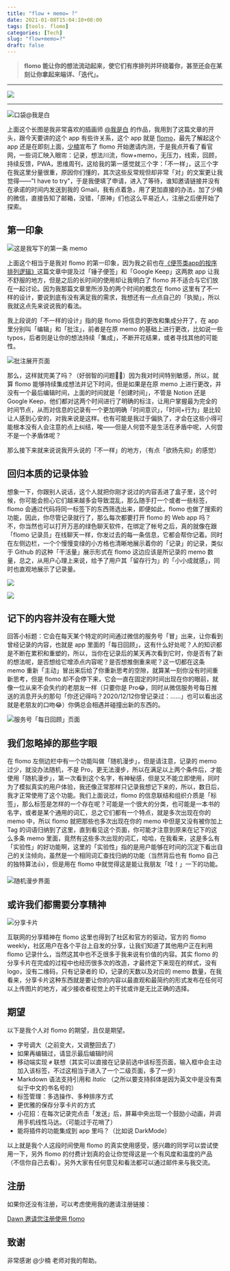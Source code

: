 ```yaml
---
title: "flow + memo= ?"
date: 2021-01-08T15:04:10+08:00
tags: [tools. flomo]
categories: [Tech]
slug: "flow+memo=?"
draft: false
---
```


> **flomo 能让你的想法流动起来，使它们有序排列并环绕着你，甚至还会在某刻让你拿起来端详、「迭代」。**

---

![](https://dawnblog-1300625500.cos.ap-guangzhou.myqcloud.com/images/20210122150705.png)

---

![](https://dawnblog-1300625500.cos.ap-guangzhou.myqcloud.com/images/20210108151213.jpg "口袋@我是白")

上面这个长图是我非常喜欢的插画师 [@我是白](https://weibo.com/u/1768450995) 的作品，我用到了这篇文章的开头，跟今天要讲的这个 app 有些许关系，这个 app 就是 [flomo](https://flomoapp.com/)，最先了解起这个 app 还是在即刻上面，[少楠](https://web.okjike.com/u/7B1385A9-FCC9-4446-B8CE-472EAF6817B2)宣布了 flomo 开始邀请内测，于是我点开看了看官网，一些词汇映入眼帘：记录，想法川流，flow+memo，无压力，线索，回顾，持续反馈，PWA，思维周刊，这给我的第一感觉就三个字：「不一样」，这三个字在我这里分量很重，原因你们懂的，其次这些反常规但却非常「对」的文案更让我觉得——"I have to try"，于是我便填了申请，进入了等待，谁知邀请链接并没有在承诺的时间内发送到我的 Gmail，我有点着急，用了更加直接的办法，加了少楠的微信，直接告知了邮箱，没错，「原神」们也这么平易近人，注册之后便开始了探索。

## 第一印象

![](https://dawnblog-1300625500.cos.ap-guangzhou.myqcloud.com/images/20210112114049.png "这是我写下的第一条 memo")

上面这个相当于是我对 flomo 的第一印象，因为我之前也在[《便签类app的按序排列逻辑》](https://dawner.top/posts/sequential-arrangement-logic-of-sticky-note-apps/)这篇文章中提及过「锤子便签」和「Google Keep」这两款 app 让我不舒服的地方，但是之后的长时间的使用却让我明白了 flomo 并不适合与它们放在一起讨论。因为我那篇文章里所涉及的两个时间的概念在 flomo 这里有了不一样的设计，要说到底有没有满足我的需求，我想还有一点点自己的「执拗」，所以我就这点先来说说我的看法。

我上段说的「不一样的设计」指的是 flomo 将信息的更改和集成分开了，在 app 里分别叫「编辑」和「批注」，前者是在原 memo 的基础上进行更改，比如说一些 typos，后者则是让你的想法持续「集成」，不断开花结果，或者寻找其他的可能性。

![](https://dawnblog-1300625500.cos.ap-guangzhou.myqcloud.com/images/20210122151729.png "批注展开页面")

那么，这样就完美了吗？（好弱智的问题🤦‍♂️）因为我对时间特别敏感，所以，就算 flomo  能够持续集成想法并记下时间，但是如果是在原 memo 上进行更改，并没有一个最后编辑时间，上面的时间就是「创建时间」，不管是 Notion 还是 Google Keep，他们都对这两个时间进行了明确的标注，让用户掌握最为完全的时间节点，从而对信息的记录有一个更加明确「时间意识」，「时间+行为」是比较让人感到心安的，对我来说是这样。也有可能是我过于偏执了，才会在这些小得可能根本没有人会注意的点上纠结，唉——但是人何尝不是生活在矛盾中呢，人何尝不是一个矛盾体呢？

那么接下来就来说说我开头说的「不一样」的地方，（有点「欲扬先抑」的感觉）

## 回归本质的记录体验

想象一下，你跟别人说话，这个人就把你刚才说过的内容丢进了盒子里，这个时候，你可能会担心它们越来越多会导致混乱，那么随手打一个或者一些标签，flomo 会通过代码将同一标签下的东西筛选出来，即便如此，flomo 也做了搜索的功能，因此，你尽管记录就行了，那么每次都要打开 flomo 的 Web app 吗？不，你当然也可以打开万恶的绿色聊天软件，在绑定了帐号之后，真的就像在跟「flomo 记录员」在线聊天一样，你发过去的每一条信息，它都会帮你记着。同时在左侧边栏，一个个慢慢变绿的小方格也清晰地展示着你的「记录」的记录，类似于 Github 的这种「干活量」展示形式在 flomo 这边应该是所记录的 memo 数量，总之，从用户心理上来说，给予了用户其「留存行为」的「小小成就感」，同时也直观地展示了记录量。

![](https://dawnblog-1300625500.cos.ap-guangzhou.myqcloud.com/images/20210122151842.png)

![](https://dawnblog-1300625500.cos.ap-guangzhou.myqcloud.com/images/20210122151948.png"左侧边栏")

## 记下的内容并没有在睡大觉

回答小标题：它会在每天某个特定的时间通过微信的服务号「冒」出来，让你看到曾经记录的内容，也就是 app 里面的「每日回顾」，这有什么好处呢？人的知识都是不断在累积和重塑的，所以，当你在记录后的某天再次看到它时，你是否有了新的想法呢，是否想给它增添点内容呢？是否想推倒重来呢？这一切都在这条 memo 重新「主动」冒出来后给了你重新思考的空隙，就算某一刻你没有时间重新思考，但是 flomo 却不会停下来，它会一直在固定的时间出现在你的眼前，就像一位从来不会失约的老朋友一样（只要你是 Pro😂，同时从微信服务号每日推送的消息开头的那句「你还记得吗？2020/12/12你曾记录过：……」也可以看出这就是老朋友的口吻😂）你俩总会相遇并碰撞出新的东西的。

![](https://dawnblog-1300625500.cos.ap-guangzhou.myqcloud.com/images/20210122150350.png "服务号「每日回顾」页面")

## 我们忽略掉的那些字眼

在 flomo 左侧边栏中有一个功能叫做「随机漫步」，但是请注意，记录的 memo 过少，就没办法随机，不是 Pro，更无法漫步，所以在满足以上两个条件后，才能使用「随机漫步」，第一次看到这个名字，有神秘感，但是又不能立即使用，同时为了模拟真实的用户体验，我还像正常那样只记录我想记下来的，所以，数日后，我才正常使用了这个功能。我们上面说过，flomo 的信息联结和组织介质是「标签」，那么标签是怎样的一个存在呢？可能是一个很大的分类，也可能是一本书的名字，或者是某个通用的词汇，总之它们都有一个特点，就是多次出现在你的 memo 中，所以 flomo 就把那些也多次出现在你的 memo 中但是又没有被你加上 Tag 的词语归纳到了这里，直到看见这个页面，你可能才注意到原来在记下的这么多条 memo 里面，竟然有这些多次出现的词汇，哈哈，在我看来，这是多么有「实验性」的好功能啊，这里的「实验性」指的是用户能够在时间的沉淀下看出自己的关注倾向，虽然是一个相同词汇查找归纳的功能（当然背后也有 flomo 自己的独特算法👍），但是用在 flomo 中就觉得这是能让我朋友「哇！」一下的功能。

![](https://dawnblog-1300625500.cos.ap-guangzhou.myqcloud.com/images/20210122141400.png "随机漫步界面")

## 或许我们都需要分享精神

![](https://dawnblog-1300625500.cos.ap-guangzhou.myqcloud.com/images/20210122150948.png "分享卡片")

互联网的分享精神在 flomo 这里也得到了社区和官方的驱动，官方的 flomo weekly，社区用户在各个平台上自发的分享，让我们知道了其他用户正在利用 flomo 记录什么，当然这其中也不乏很多于我来说有价值的内容。其实 flomo 的分享卡片在完成的过程中也经历很多次的改造，才最终定下来现在的样式，没有 logo，没有二维码，只有记录者的 ID，记录的天数以及对应的 memo 数量，在我看来，分享卡片这种东西就是要让你的内容以最直观和最简约的形式发布在任何可以上传图片的地方，减少接收者视觉上的干扰或许是无比正确的选择。

## 期望

以下是我个人对 flomo 的期望，且仅是期望。

- 字号调大（之前变大，又调整回去了）
- 如果再编辑过，请显示最后编辑时间
- 移动端实现 `#` 联想（其实可以直接在记录前选中该标签页面，输入框中会主动加入该标签，不过这相当于进入了一个二级页面，多了一步）
- Markdown 语法支持引用和 *Italic* （之所以要支持斜体是因为英文中是没有类似于中文的书名号的）
- 标签管理：多选操作、多种排序方式
- 更优雅的保存分享卡片的方式
- 小花招：在每次记录完点击「发送」后，屏幕中央出现一个鼓励小动画，并调用手机线性马达。（可能过于花哨了）
- 能将插件的功能集成到 app 里吗？（比如说 DarkMode）

以上就是我个人这段时间使用 flomo 的真实使用感受，感兴趣的同学可以尝试使用一下，另外 flomo 的付费计划真的会让你觉得这是一个有风度和温度的产品（不信你自己去看）。另外大家有任何意见和看法都可以通过邮件来与我交流。

## 注册

如果你还没有注册，可以考虑使用我的邀请注册链接：

[Dawn 邀请您注册使用 flomo](https://flomoapp.com/register2/?MjkzMQ)

## 致谢

非常感谢 @少楠 老师对我的帮助。